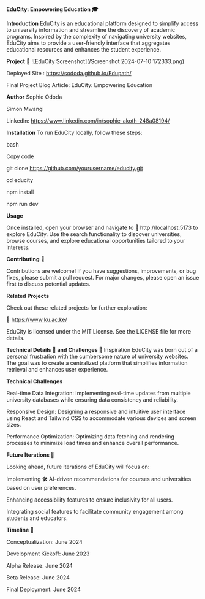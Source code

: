 **EduCity: Empowering Education 🎓**

**Introduction**
EduCity is an educational platform designed to simplify access to university information and streamline the discovery of academic programs. Inspired by the complexity of navigating university websites, EduCity aims to provide a user-friendly interface that aggregates educational resources and enhances the student experience.

**Project** 🔗 
![EduCity Screenshot](/Screenshot 2024-07-10 172333.png)

Deployed Site : https://sododa.github.io/Edupath/

Final Project Blog Article: EduCity: Empowering Education

**Author**
Sophie Ododa

Simon Mwangi

LinkedIn: https://www.linkedin.com/in/sophie-akoth-248a08194/

**Installation**
To run EduCity locally, follow these steps:

bash

Copy code

git clone https://github.com/yourusername/educity.git

cd educity

npm install

npm run dev

**Usage**

Once installed, open your browser and navigate to 🔗 http://localhost:5173 to explore EduCity. Use the search functionality to discover universities, browse courses, and explore educational opportunities tailored to your interests.

**Contributing** 🤝

Contributions are welcome! If you have suggestions, improvements, or bug fixes, please submit a pull request. For major changes, please open an issue first to discuss potential updates.

**Related Projects**

Check out these related projects for further exploration:

🔗 https://www.ku.ac.ke/

EduCity is licensed under the MIT License. See the LICENSE file for more details.

**Technical Details 📝 and Challenges 🧩**
Inspiration
EduCity was born out of a personal frustration with the cumbersome nature of university websites. The goal was to create a centralized platform that simplifies information retrieval and enhances user experience.

**Technical Challenges**

Real-time Data Integration: Implementing real-time updates from multiple university databases while ensuring data consistency and reliability.

Responsive Design: Designing a responsive and intuitive user interface using React and Tailwind CSS to accommodate various devices and screen sizes.

Performance Optimization: Optimizing data fetching and rendering processes to minimize load times and enhance overall performance.

**Future Iterations 🚀**

Looking ahead, future iterations of EduCity will focus on:

Implementing 🛠️ AI-driven recommendations for courses and universities based on user preferences.

Enhancing accessibility features to ensure inclusivity for all users.

Integrating social features to facilitate community engagement among students and educators.


**Timeline 📅**

Conceptualization:  June 2024

Development Kickoff: June 2023

Alpha Release: June 2024

Beta Release: June 2024

Final Deployment: June 2024
